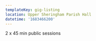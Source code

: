 ```yaml
---
templateKey: gig-listing
location: Upper Sheringham Parish Hall
datetime: '1683466200'
---
```

2﻿ x 45 min public sessions